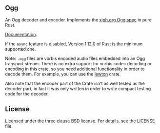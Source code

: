 ## Ogg

An Ogg decoder and encoder. Implements the [xiph.org Ogg spec](https://www.xiph.org/vorbis/doc/framing.html) in pure Rust.

[Documentation](https://docs.rs/ogg/0.6.1).

If the `async` feature is disabled, Version 1.12.0 of Rust is the minimum supported one.

Note: `.ogg` files are vorbis encoded audio files embedded into an Ogg transport stream.
There is no extra support for vorbis codec decoding or encoding in this crate,
so you need additional functionality in order to decode them. For example, you can use the
[lewton](https://github.com/RustAudio/lewton) crate.

Also note that the encoder part of the Crate isn't as well tested as the decoder part,
in fact it was only written in order to write compact testing code for the decoder.

## License

Licensed under the three clause BSD license. For details, see the [LICENSE](LICENSE) file.
